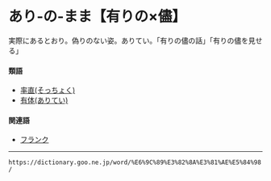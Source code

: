 # あり‐の‐まま【有りの×儘】

実際にあるとおり。偽りのない姿。ありてい。「有りの儘の話」「有りの儘を見せる」

#### 類語

-   [率直(そっちょく)](https://dictionary.goo.ne.jp/word/%E7%8E%87%E7%9B%B4/#jn-130852)
-   [有体(ありてい)](https://dictionary.goo.ne.jp/word/%E6%9C%89%E3%82%8A%E4%BD%93/#jn-7559)

#### 関連語

-   [フランク](https://dictionary.goo.ne.jp/word/%E3%83%95%E3%83%A9%E3%83%B3%E3%82%AF/#jn-195360)

---
`https://dictionary.goo.ne.jp/word/%E6%9C%89%E3%82%8A%E3%81%AE%E5%84%98/`